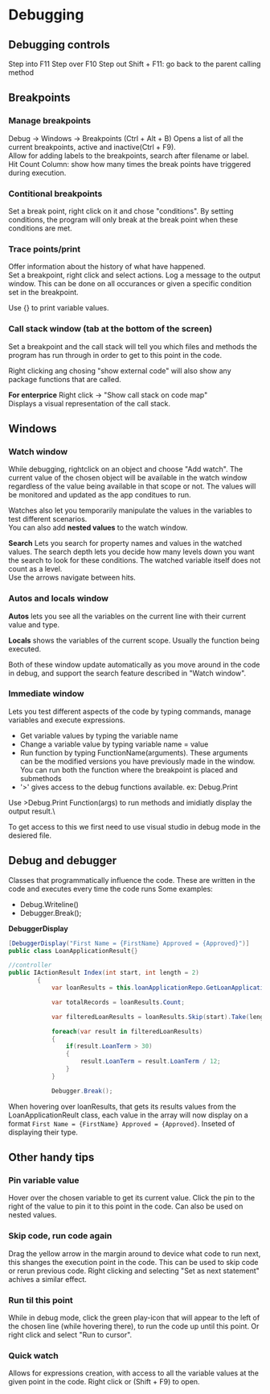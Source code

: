 # Debugging

## Debugging controls
Step into F11
Step over F10
Step out Shift + F11: go back to the parent calling method

## Breakpoints

### Manage breakpoints
Debug -> Windows -> Breakpoints (Ctrl + Alt + B)
Opens a list of all the current breakpoints, active and inactive(Ctrl + F9).\
Allow for adding labels to the breakpoints, search after filename or label.\
Hit Count Column: show how many times the break points have triggered during execution.

### Contitional breakpoints 
Set a break point, right click on it and chose "conditions". By setting conditions, the program will only break at the 
break point when these conditions are met.

### Trace points/print
Offer information about the history of what have happened.\
Set a breakpoint, right click and select actions. Log a message to the output window. This can be done on all occurances or
given a specific condition set in the breakpoint.

Use {} to print variable values.

### Call stack window (tab at the bottom of the screen)
Set a breakpoint and the call stack will tell you which files and methods the program has run through in order 
to get to this point in the code.

Right clicking ang chosing "show external code" will also show any package functions that are called.

**For enterprice**
Right click -> "Show call stack on code map"\
Displays a visual representation of the call stack.

## Windows

### Watch window
While debugging, rightclick on an object and choose "Add watch". The current value of the chosen object will be available
in the watch window regardless of the value being available in that scope or not. The values will be monitored and updated
as the app conditues to run.

Watches also let you temporarily manipulate the values in the variables to test different scenarios.\
You can also add **nested values** to the watch window.

**Search**
Lets you search for property names and values in the watched values. The search depth lets you decide
how many levels down you want the search to look for these conditions. The watched variable itself does not count as a level.\
Use the arrows navigate between hits.

### Autos and locals window

**Autos** lets you see all the variables on the current line with their current value and type.

**Locals** shows the variables of the current scope. Usually the function being executed.

Both of these window update automatically as you move around in the code in debug, and support the search feature
described in "Watch window".

### Immediate window
Lets you test different aspects of the code by typing commands, manage variables and execute expressions.
* Get variable values by typing the variable name
* Change a variable value by typing variable name = value
* Run function by typing FunctionName(arguments). These arguments can be the modified versions you have previously
made in the window. You can run both the function where the breakpoint is placed and submethods
* '>' gives access to the debug functions available. ex: Debug.Print

Use >Debug.Print Function(args) to run methods and imidiatly display the output result.\

To get access to this we first need to use visual studio in debug mode in the desiered file.

## Debug and debugger
Classes that programmatically influence the code. These are written in the code and executes every time the code runs
Some examples:
* Debug.Writeline()
* Debugger.Break();

**DebuggerDisplay**
```C#
[DebuggerDisplay("First Name = {FirstName} Approved = {Approved}")]
public class LoanApplicationResult{}

//controller
public IActionResult Index(int start, int length = 2)
        {
            var loanResults = this.loanApplicationRepo.GetLoanApplicationResults();

            var totalRecords = loanResults.Count;

            var filteredLoanResults = loanResults.Skip(start).Take(length).ToList();

            foreach(var result in filteredLoanResults)
            {
                if(result.LoanTerm > 30)
                {
                    result.LoanTerm = result.LoanTerm / 12;
                }
            }

            Debugger.Break();
```
When hovering over loanResults, that gets its results values from the LoanApplicationReult class, each value in the 
array will now display on a format `First Name = {FirstName} Approved = {Approved}`. Inseted of displaying their type.

## Other handy tips

### Pin variable value 
Hover over the chosen variable to get its current value. Click the pin to the right of the value to pin it to this
point in the code. Can also be used on nested values.

### Skip code, run code again
Drag the yellow arrow in the margin around to device what code to run next, this shanges the execution point in the code. 
This can be used to skip code or rerun previous code. Right clicking and selecting "Set as next statement" achives a similar
effect.

### Run til this point
While in debug mode, click the green play-icon that will appear to the left of the chosen line (while hovering there),
to run the code up until this point. Or right click and select "Run to cursor".

### Quick watch 
Allows for expressions creation, with access to all the variable values at the given point in the code. 
Right click or (Shift + F9) to open.
